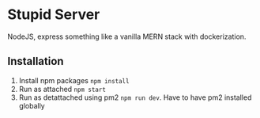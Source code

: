 # Stupid Server
NodeJS, express something like a vanilla MERN stack with dockerization.

## Installation

1. Install npm packages `npm install`
2. Run as attached `npm start`
3. Run as detattached using pm2 `npm run dev`. Have to have pm2 installed globally




